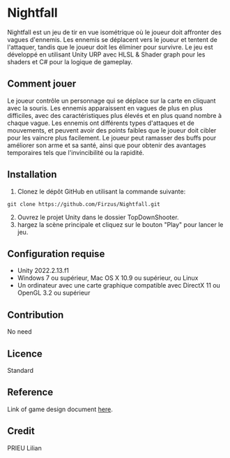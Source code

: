 # Nightfall

Nightfall est un jeu de tir en vue isométrique où le joueur doit affronter des vagues d'ennemis.
Les ennemis se déplacent vers le joueur et tentent de l'attaquer, tandis que le joueur doit les éliminer pour survivre.
Le jeu est développé en utilisant Unity URP avec HLSL & Shader graph pour les shaders et C# pour la logique de gameplay.

## Comment jouer

Le joueur contrôle un personnage qui se déplace sur la carte en cliquant avec la souris. Les ennemis apparaissent en vagues de plus en plus difficiles, avec des caractéristiques plus élevés et en plus quand nombre à chaque vague. Les ennemis ont différents types d'attaques et de mouvements, et peuvent avoir des points faibles que le joueur doit cibler pour les vaincre plus facilement. Le joueur peut ramasser des buffs pour améliorer son arme et sa santé, ainsi que pour obtenir des avantages temporaires tels que l'invincibilité ou la rapidité.

## Installation

1. Clonez le dépôt GitHub en utilisant la commande suivante:

```
git clone https://github.com/Firzus/Nightfall.git
```

2. Ouvrez le projet Unity dans le dossier TopDownShooter.
3. hargez la scène principale et cliquez sur le bouton "Play" pour lancer le jeu.

## Configuration requise

- Unity 2022.2.13.f1
- Windows 7 ou supérieur, Mac OS X 10.9 ou supérieur, ou Linux
- Un ordinateur avec une carte graphique compatible avec DirectX 11 ou OpenGL 3.2 ou supérieur

## Contribution

No need

## Licence

Standard

## Reference

Link of game design document [here](https://docs.google.com/document/d/1EoThmq0U4S3GfmfLzK5CWwE2Fa3vsG0a0x2aWMHmZ2s/edit?usp=sharing).

## Credit

PRIEU Lilian
